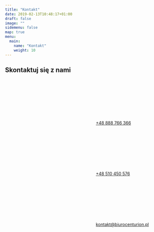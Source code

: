 ```yaml
---
title: "Kontakt"
date: 2019-02-13T10:48:17+01:00
draft: false
image: ""
sidemenu: false
map: true
menu:
  main:
    name: "Kontakt"
    weight: 10
---
```

## Skontaktuj się z nami
<!-- {{< map >}} -->


<p class="contact-data highlight"><a href="tel:+48888766366" class="phone"><svg class="icon"><use xlink:href="#mobile" /></svg>+48 888 766 366</a></p>
<p class="contact-data  highlight"><a href="tel:+48510450576" class="phone"><svg class="icon"><use xlink:href="#mobile" /></svg>+48 510 450 576</a></p>
<p class="contact-data highlight"><a href="mailto:kontakt@biurocenturion.pl" class="mail"><svg class="icon"><use xlink:href="#mail" /></svg>kontakt@biurocenturion.pl</a></p>



